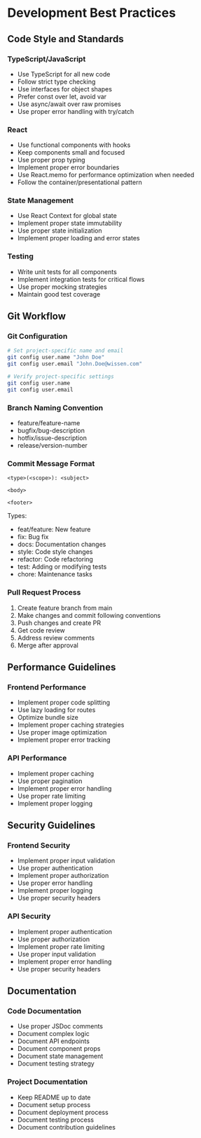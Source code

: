 # Development Best Practices

## Code Style and Standards

### TypeScript/JavaScript

- Use TypeScript for all new code
- Follow strict type checking
- Use interfaces for object shapes
- Prefer const over let, avoid var
- Use async/await over raw promises
- Use proper error handling with try/catch

### React

- Use functional components with hooks
- Keep components small and focused
- Use proper prop typing
- Implement proper error boundaries
- Use React.memo for performance optimization when needed
- Follow the container/presentational pattern

### State Management

- Use React Context for global state
- Implement proper state immutability
- Use proper state initialization
- Implement proper loading and error states

### Testing

- Write unit tests for all components
- Implement integration tests for critical flows
- Use proper mocking strategies
- Maintain good test coverage

## Git Workflow

### Git Configuration

```bash
# Set project-specific name and email
git config user.name "John Doe"
git config user.email "John.Doe@wissen.com"

# Verify project-specific settings
git config user.name
git config user.email
```

### Branch Naming Convention

- feature/feature-name
- bugfix/bug-description
- hotfix/issue-description
- release/version-number

### Commit Message Format

```
<type>(<scope>): <subject>

<body>

<footer>
```

Types:

- feat/feature: New feature
- fix: Bug fix
- docs: Documentation changes
- style: Code style changes
- refactor: Code refactoring
- test: Adding or modifying tests
- chore: Maintenance tasks

### Pull Request Process

1. Create feature branch from main
2. Make changes and commit following conventions
3. Push changes and create PR
4. Get code review
5. Address review comments
6. Merge after approval

## Performance Guidelines

### Frontend Performance

- Implement proper code splitting
- Use lazy loading for routes
- Optimize bundle size
- Implement proper caching strategies
- Use proper image optimization
- Implement proper error tracking

### API Performance

- Implement proper caching
- Use proper pagination
- Implement proper error handling
- Use proper rate limiting
- Implement proper logging

## Security Guidelines

### Frontend Security

- Implement proper input validation
- Use proper authentication
- Implement proper authorization
- Use proper error handling
- Implement proper logging
- Use proper security headers

### API Security

- Implement proper authentication
- Use proper authorization
- Implement proper rate limiting
- Use proper input validation
- Implement proper error handling
- Use proper security headers

## Documentation

### Code Documentation

- Use proper JSDoc comments
- Document complex logic
- Document API endpoints
- Document component props
- Document state management
- Document testing strategy

### Project Documentation

- Keep README up to date
- Document setup process
- Document deployment process
- Document testing process
- Document contribution guidelines
